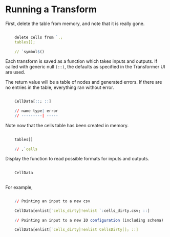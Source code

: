 # Running a Transform


First, delete the table from memory, and note that it is really gone.

```q

    delete cells from `.;
    tables[];
    
    // `symbol$()

```

Each transform is saved as a function which takes inputs and outputs. If
called with generic null `(::)`, the defaults as specified in the Transformer
UI are used. 

The return value will be a table of nodes and generated errors. If there
are no entries in the table, everything ran without error.

```q

    CellData[::; ::]
    
    // name type| error
    // ---------| -----

```

Note now that the cells table has been created in memory.

```q
    
    tables[]
    
    // ,`cells

```

Display the function to read possible formats for inputs and outputs.

```q
    
    CellData
    
```

For example,

```q

    // Pointing an input to a new csv
    
    CellData[enlist[`cells_dirty]!enlist `:cells_dirty.csv; ::]
    
    // Pointing an input to a new IO configuration (including schema)
    
    CellData[enlist[`cells_dirty]!enlist CellsDirty[]; ::]

```